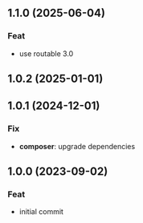 ## 1.1.0 (2025-06-04)

### Feat

- use routable 3.0

## 1.0.2 (2025-01-01)

## 1.0.1 (2024-12-01)

### Fix

- **composer**: upgrade dependencies

## 1.0.0 (2023-09-02)

### Feat

- initial commit
